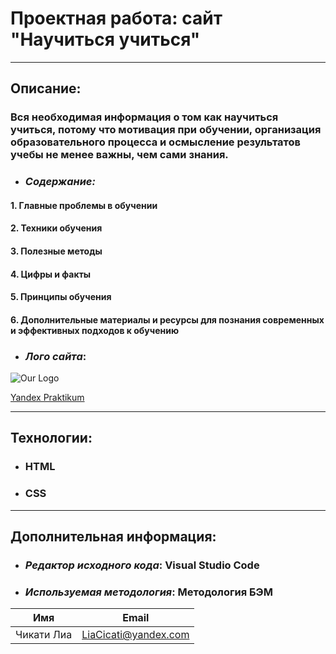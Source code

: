 # Проектная работа: сайт "Научиться учиться"
----
## Oписание:
### Вся необходимая информация о том как научиться учиться, потому что мотивация при обучении, организация образовательного процесса и осмысление результатов учебы не менее важны, чем сами знания.

* ### *Содержание:*
#### 1. Главные проблемы в обучении
#### 2. Техники обучения
#### 3. Полезные методы
#### 4. Цифры и факты
#### 5. Принципы обучения
#### 6. Дополнительные материалы и ресурсы для познания современных и эффективных подходов к обучению

  * ### *Лого сайта*:

![Our Logo](https://batenka.ru/media/original_images/yandexPraktikum-logo2.png)

[Yandex Praktikum](https://praktikum.yandex.ru/)

----
## Технологии:
* ###	HTML
* ###	CSS
----

## Дополнительная информация:

* ###	*Редактор исходного кода*:  Visual Studio Code
* ###	*Используемая методология*:  Методология БЭМ



| Имя         | Email                |
| ----------- | -------------------- |
| Чикати Лиа  | LiaCicati@yandex.com |


